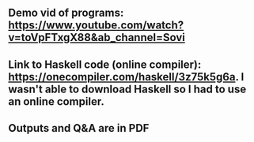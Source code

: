 ## Demo vid of programs: https://www.youtube.com/watch?v=toVpFTxgX88&ab_channel=Sovi

## Link to Haskell code (online compiler): https://onecompiler.com/haskell/3z75k5g6a. I wasn't able to download Haskell so I had to use an online compiler. 

## Outputs and Q&A are in PDF
